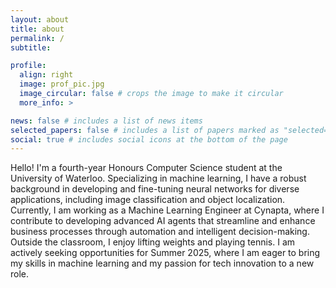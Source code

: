 ```yaml
---
layout: about
title: about
permalink: /
subtitle: 

profile:
  align: right
  image: prof_pic.jpg
  image_circular: false # crops the image to make it circular
  more_info: >

news: false # includes a list of news items
selected_papers: false # includes a list of papers marked as "selected={true}"
social: true # includes social icons at the bottom of the page
---
```


Hello! I'm a fourth-year Honours Computer Science student at the University of Waterloo. Specializing in machine learning, I have a robust background in developing and fine-tuning neural networks for diverse applications, including image classification and object localization.
Currently, I am working as a Machine Learning Engineer at Cynapta, where I contribute to developing advanced AI agents that streamline and enhance business processes through automation and intelligent decision-making.
Outside the classroom, I enjoy lifting weights and playing tennis.
I am actively seeking opportunities for Summer 2025, where I am eager to bring my skills in machine learning and my passion for tech innovation to a new role.

<!-- Write your biography here. Tell the world about yourself. Link to your favorite [subreddit](http://reddit.com). You can put a picture in, too. The code is already in, just name your picture `prof_pic.jpg` and put it in the `img/` folder.

Put your address / P.O. box / other info right below your picture. You can also disable any of these elements by editing `profile` property of the YAML header of your `_pages/about.md`. Edit `_bibliography/papers.bib` and Jekyll will render your [publications page](/al-folio/publications/) automatically. -->